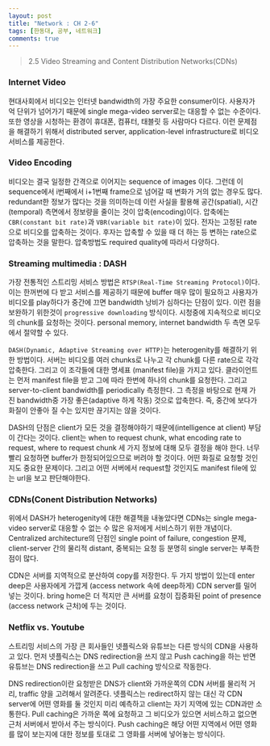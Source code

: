 ```yaml
---
layout: post
title: "Network : CH 2-6"
tags: [한동대, 공부, 네트워크]
comments: true
---
```


> 2.5 Video Streaming and Content Distribution Networks(CDNs)  

### Internet Video  
현대사회에서 비디오는 인터넷 bandwidth의 가장 주요한 consumer이다. 사용자가 억 단위가 넘어가기 때문에 single mega-video server로는 대응할 수 없는 수준이다. 또한 영상을 시청하는 환경이 휴대폰, 컴퓨터, 태블릿 등 사람마다 다르다. 이런 문제점을 해결하기 위해서 distributed server, application-level infrastructure로 비디오 서비스를 제공한다.  

### Video Encoding  
비디오는 결국 일정한 간격으로 이어지는 sequence of images 이다. 그런데 이 sequence에서 i번째에서 i+1번째 frame으로 넘어갈 때 변화가 거의 없는 경우도 많다. redundant한 정보가 많다는 것을 의미하는데 이런 사실을 활용해 공간(spatial), 시간(temporal) 측면에서 정보량을 줄이는 것이 압축(encoding)이다. 압축에는 `CBR(constant bit rate)`과 `VBR(variable bit rate)`이 있다. 전자는 고정된 rate으로 비디오를 압축하는 것이다. 후자는 압축할 수 있을 때 더 하는 등 변하는 rate으로 압축하는 것을 말한다. 압축방법도 required quality에 따라서 다양하다.  

### Streaming multimedia : DASH  
가장 전통적인 스트리밍 서비스 방법은 `RTSP(Real-Time Streaming Protocol)`이다. 이는 한꺼번에 다 받고 서비스를 제공하기 때문에 buffer 매우 많이 필요하고 사용자가 비디오를 play하다가 중간에 끄면 bandwidth 낭비가 심하다는 단점이 있다. 이런 점을 보완하기 위한것이 `progressive downloading` 방식이다. 시청중에 지속적으로 비디오의 chunk를 요청하는 것이다. personal memory, internet bandwidth 두 측면 모두에서 절약할 수 있다.  

`DASH(Dynamic, Adaptive Streaming over HTTP)`는 heterogenity를 해결하기 위한 방법이다. 서버는 비디오를 여러 chunks로 나누고 각 chunk를 다른 rate으로 각각 압축한다. 그리고 이 조각들에 대한 명세표 (manifest file)을 가지고 있다. 클라이언트는 먼저 manifest file을 받고 그에 따라 한번에 하나의 chunk를 요청한다. 그리고 server-to-client bandwidth를 periodically 측정한다. 그 측정을 바탕으로 현재 가진 bandwidth중 가장 좋은(adaptive 하게 작동) 것으로 압축한다. 즉, 중간에 보다가 화질이 안좋아 질 수는 있지만 끊기지는 않을 것이다. 

DASH의 단점은 client가 모든 것을 결정해야하기 때문에(intelligence at client) 부담이 간다는 것이다. client는 when to request chunk, what encoding rate to request, where to request chunk 세 가지 정보에 대해 모두 결정을 해야 한다. 너무 빨리 요청하면 buffer가 한정되어있으므로 버려야 할 것이다. 어떤 화질로 요청할 것인지도 중요한 문제이다. 그리고 어떤 서버에서 request할 것인지도 manifest file에 있는 url을 보고 판단해야한다.  

### CDNs(Conent Distribution Networks)  
위에서 DASH가 heterogenity에 대한 해결책을 내놓았다면 CDNs는 single mega-video server로 대응할 수 없는 수 많은 유저에게 서비스하기 위한 개념이다. Centralized architecture의 단점인 single point of failure, congestion 문제, client-server 간의 물리적 distant, 중복되는 요청 등 분명히 single server는 부족한 점이 많다.  

CDN은 서버를 지역적으로 분산하여 copy를 저장한다. 두 가지 방법이 있는데 enter deep은 사용자에게 가깝게 (access network 속에 deep하게) CDN server를 밀어넣는 것이다. bring home은 더 적지만 큰 서버를 요청이 집중화된 point of presence (access network 근처)에 두는 것이다.  

### Netflix vs. Youtube  
스트리밍 서비스의 가장 큰 회사들인 넷플릭스와 유튜브는 다른 방식의 CDN을 사용하고 있다. 먼저 넷플릭스는 DNS redirection을 쓰지 않고 Push caching을 하는 반면 유튜브는 DNS redirection을 쓰고 Pull caching 방식으로 작동한다.  

DNS redirection이란 요청받은 DNS가 client와 가까운쪽의 CDN 서버를 물리적 거리, traffic 양을 고려해서 알려준다. 넷플릭스는 redirect하지 않는 대신 각 CDN server에 어떤 영화를 둘 것인지 미리 예측하고 client는 자기 지역에 있는 CDN과만 소통한다. Pull caching은 가까운 쪽에 요청하고 그 비디오가 있으면 서비스하고 없으면 근처 서버에서 받아서 주는 방식이다. Push caching은 해당 어떤 지역에서 어떤 영화를 많이 보는지에 대한 정보를 토대로 그 영화를 서버에 넣어놓는 방식이다.  